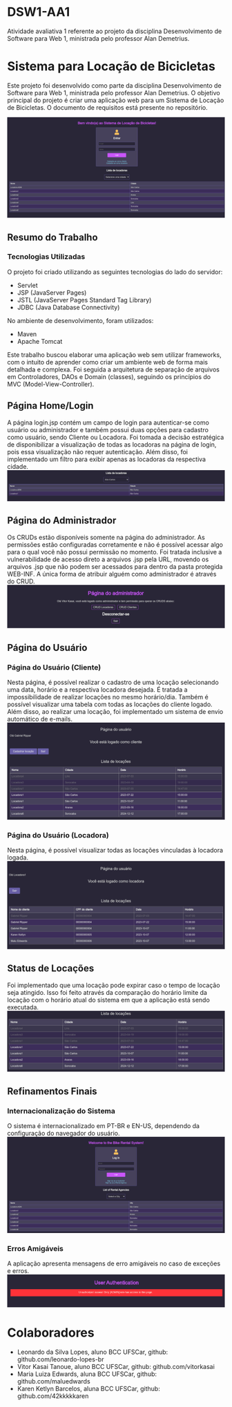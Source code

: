 # DSW1-AA1
Atividade avaliativa 1 referente ao projeto da disciplina Desenvolvimento de Software para Web 1, ministrada pelo professor Alan Demetrius.

# Sistema para Locação de Bicicletas

Este projeto foi desenvolvido como parte da disciplina Desenvolvimento de Software para Web 1, ministrada pelo professor Alan Demetrius. O objetivo principal do projeto é criar uma aplicação web para um Sistema de Locação de Bicicletas. O documento de requisitos está presente no repositório.

![Tela de login](imagens/tela.png)

## Resumo do Trabalho

### Tecnologias Utilizadas
O projeto foi criado utilizando as seguintes tecnologias do lado do servidor:
- Servlet
- JSP (JavaServer Pages)
- JSTL (JavaServer Pages Standard Tag Library)
- JDBC (Java Database Connectivity)

No ambiente de desenvolvimento, foram utilizados:
- Maven
- Apache Tomcat

Este trabalho buscou elaborar uma aplicação web sem utilizar frameworks, com o intuito de aprender como criar um ambiente web de forma mais detalhada e complexa. Foi seguida a arquitetura de separação de arquivos em Controladores, DAOs e Domain (classes), seguindo os princípios do MVC (Model-View-Controller).

## Página Home/Login

A página login.jsp contém um campo de login para autenticar-se como usuário ou administrador e também possui duas opções para cadastro como usuário, sendo Cliente ou Locadora. Foi tomada a decisão estratégica de disponibilizar a visualização de todas as locadoras na página de login, pois essa visualização não requer autenticação. Além disso, foi implementado um filtro para exibir apenas as locadoras da respectiva cidade.
![TelaFiltro](imagens/tela_filtro.png)

## Página do Administrador

Os CRUDs estão disponíveis somente na página do administrador. As permissões estão configuradas corretamente e não é possível acessar algo para o qual você não possui permissão no momento. Foi tratada inclusive a vulnerabilidade de acesso direto a arquivos .jsp pela URL, movendo os arquivos .jsp que não podem ser acessados para dentro da pasta protegida WEB-INF. A única forma de atribuir alguém como administrador é através do CRUD.
![TelaAdmin](imagens/tela_admin.png)

## Página do Usuário

### Página do Usuário (Cliente)
Nesta página, é possível realizar o cadastro de uma locação selecionando uma data, horário e a respectiva locadora desejada. É tratada a impossibilidade de realizar locações no mesmo horário/dia. Também é possível visualizar uma tabela com todas as locações do cliente logado. Além disso, ao realizar uma locação, foi implementado um sistema de envio automático de e-mails.
![TelaUsuarioCliente](imagens/tela_usuario_cliente.png)

### Página do Usuário (Locadora)
Nesta página, é possível visualizar todas as locações vinculadas à locadora logada.
![TelaUsuarioLocadora](imagens/tela_usuario_locadora.png)

## Status de Locações

Foi implementado que uma locação pode expirar caso o tempo de locação seja atingido. Isso foi feito através da comparação do horário limite da locação com o horário atual do sistema em que a aplicação está sendo executada.
![TelaStatusLocacao](imagens/tela_lista_locacoes.png)

## Refinamentos Finais

### Internacionalização do Sistema
O sistema é internacionalizado em PT-BR e EN-US, dependendo da configuração do navegador do usuário.
![TelaInternacionalizada](imagens/tela_internacionalizada.png)

### Erros Amigáveis
A aplicação apresenta mensagens de erro amigáveis no caso de exceções e erros.
![ErroAmigavel](imagens/tela_erroAmigavel.png)

# Colaboradores

- Leonardo da Silva Lopes, aluno BCC UFSCar, github: github.com/leonardo-lopes-br
- Vitor Kasai Tanoue, aluno BCC UFSCar, github: github.com/vitorkasai
- Maria Luiza Edwards, aluna BCC UFSCar, github: github.com/maluedwards
- Karen Ketlyn Barcelos, aluna BCC UFSCar, github: github.com/42kkkkkaren
